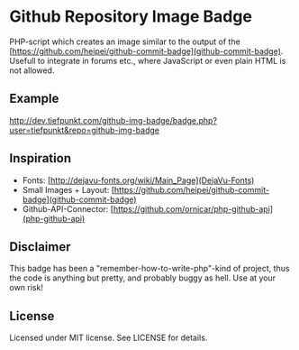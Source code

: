 # Github Repository Image Badge
PHP-script which creates an image similar to the output of the [https://github.com/heipei/github-commit-badge](github-commit-badge). Usefull to integrate in forums etc., where JavaScript or even plain HTML is not allowed.

## Example
http://dev.tiefpunkt.com/github-img-badge/badge.php?user=tiefpunkt&repo=github-img-badge    

## Inspiration
* Fonts: [http://dejavu-fonts.org/wiki/Main_Page](DejaVu-Fonts)
* Small Images + Layout: [https://github.com/heipei/github-commit-badge](github-commit-badge)
* Github-API-Connector: [https://github.com/ornicar/php-github-api](php-github-api)

## Disclaimer
This badge has been a "remember-how-to-write-php"-kind of project, thus the code is anything but pretty, and probably buggy as hell. Use at your own risk!

## License
Licensed under MIT license. See LICENSE for details.